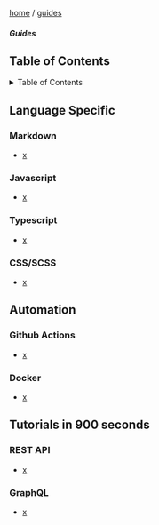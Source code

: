 <p><a href="/">home</a> / <a href="/guides">guides</a></p>
<div class="rainbow-retro"></div>
<h5 class="header-rainbow-retro">Guides</h5>

<h2>Table of Contents</h2>

<details>

  <summary>Table of Contents</summary>

  <h2>Table of Contents</h2>

  <ul>
    <li><a href="#table-of-contents">Table of Contents</a><li>
    <li><a href="#language-specific">Language Specific</a><li>
    <ul>
      <li><a href="#markdown">Markdown</a><li>
      <li><a href="#javascript">Javascript</a><li>
      <li><a href="#typescript">Typescript</a><li>
      <li><a href="">CSS/SCSS</a><li>
    </ul>
    <li><a href="#automation">Automation</a><li>
    <ul>
      <li><a href="#github-actions">Github Actions</a><li>
      <li><a href="#docker">Docker</a><li>
    </ul>
    <li><a href="#tutorials-in-900-seconds">Tutorials in 900 seconds</a><li>
    <ul>
      <li><a href="#rest-api">REST APIs</a><li>
      <li><a href="#graphql">GraphQL</a><li>
    </ul>
  </ul>

</details>

<p class="spacers"> </p>

## Language Specific

### Markdown

 * [x](x)

### Javascript

 * [x](x)

### Typescript

 * [x](x)

### CSS/SCSS

 * [x](x)

## Automation

### Github Actions

 * [x](x)

### Docker

 * [x](x)


## Tutorials in 900 seconds

### REST API

 * [x](x)

### GraphQL

 * [x](x)


